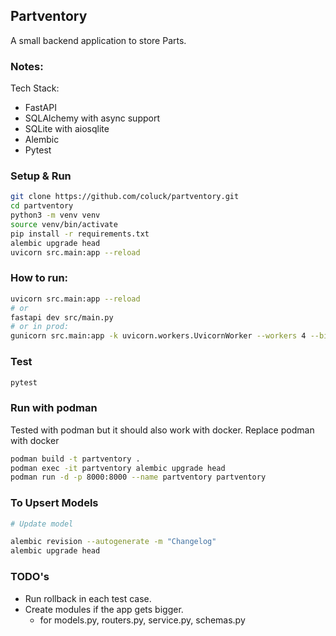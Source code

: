 ## Partventory

A small backend application to store Parts. 

### Notes:

Tech Stack:
- FastAPI
- SQLAlchemy with async support
- SQLite with aiosqlite
- Alembic
- Pytest



### Setup & Run

```bash
git clone https://github.com/coluck/partventory.git
cd partventory
python3 -m venv venv
source venv/bin/activate
pip install -r requirements.txt
alembic upgrade head
uvicorn src.main:app --reload
```


### How to run:

```bash
uvicorn src.main:app --reload
# or
fastapi dev src/main.py
# or in prod:
gunicorn src.main:app -k uvicorn.workers.UvicornWorker --workers 4 --bind 0.0.0.0:8000
```


### Test

```bash
pytest
```


### Run with podman

Tested with podman but it should also work with docker. Replace podman with docker 

```bash
podman build -t partventory .
podman exec -it partventory alembic upgrade head
podman run -d -p 8000:8000 --name partventory partventory
```


### To Upsert Models

```bash
# Update model

alembic revision --autogenerate -m "Changelog"
alembic upgrade head
```



### TODO's

- Run rollback in each test case.
- Create modules if the app gets bigger.
  - for models.py, routers.py, service.py, schemas.py

